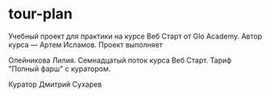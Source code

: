 # tour-plan

Учебный проект для практики на курсе Веб Старт от Glo Academy. Автор курса — Артем Исламов.
Проект выполняет

Олейникова Лилия. Семнадцатый поток курса Веб Старт. Тариф "Полный фарш" с куратором.

Куратор
Дмитрий Сухарев
